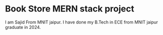 # Book Store MERN stack project
I am Sajid From MNIT jaipur. I have done my B.Tech in ECE from MNIT jaipur graduate in 2024.